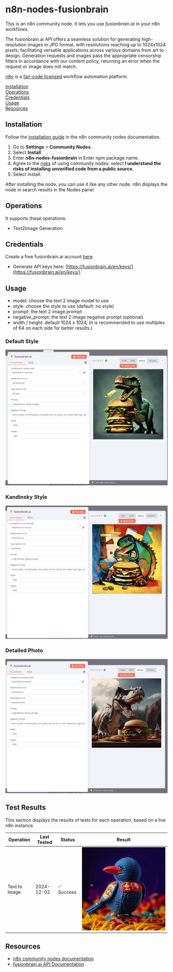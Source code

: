 # n8n-nodes-fusionbrain

This is an n8n community node. It lets you use _fusionbrain.ai_ in your n8n workflows.

The fusionbrain.ai API offers a seamless solution for generating high-resolution images in JPG format, with resolutions reaching up to 1024x1024 pixels, facilitating versatile applications across various domains from art to design.
Generation requests and images pass the appropriate censorship filters in accordance with our content policy, returning an error when the request or image does not match.

[n8n](https://n8n.io/) is a [fair-code licensed](https://docs.n8n.io/reference/license/) workflow automation platform.

[Installation](#installation)  
[Operations](#operations)  
[Credentials](#credentials)  
[Usage](#usage)  
[Resources](#resources)  

## Installation

Follow the [installation guide](https://docs.n8n.io/integrations/community-nodes/installation/) in the n8n community nodes documentation.
1. Go to **Settings** > **Community Nodes**.
2. Select **Install**.
3. Enter **n8n-nodes-fusionbrain** in Enter npm package name.
4. Agree to the [risks](https://docs.n8n.io/integrations/community-nodes/risks/) of using community nodes: select **I understand the risks of installing unverified code from a public source**.
5. Select Install.

After installing the node, you can use it like any other node. n8n displays the node in search results in the Nodes panel.

## Operations

It supports these operations:
* Text2Image Generation 

## Credentials

Create a free fusionbrain.ai account [here](https://fusionbrain.ai/en/).

* Generate API keys here: [https://fusionbrain.ai/en/keys/](https://fusionbrain.ai/en/keys/)

## Usage

* model: choose the text 2 image model to use 
* style: choose the style to use (default: no style)
* prompt: the text 2 image prompt
* negative_prompt: the text 2 image negative prompt (optional)
* width / height: default 1024 x 1024, (it is recommended to use multiples of 64 on each side for better results.)

### Default Style
![default style](img/style-default.png)

### Kandinsky Style
![default style](img/style-kandinsky.png)

### Detailed Photo
![default style](img/style-detailed-photo.png)

## Test Results

This section displays the results of tests for each operation, based on a live n8n instance.

| Operation     | Last Tested                                       | Status                                             | Result                                       |
|---------------|---------------------------------------------------|----------------------------------------------------|----------------------------------------------|
| Text to Image | <span id="test-text2image-date">2024-12-02</span> | <span id="test-text2image-result">✅ Success</span> | ![2024-12-02](img/testresuls/2024-12-02.jpg) |

## Resources


* [n8n community nodes documentation](https://docs.n8n.io/integrations/community-nodes/)
* [fusionbrain.ai API Documentation](https://fusionbrain.ai/docs/en/doc/api-dokumentaciya/)

